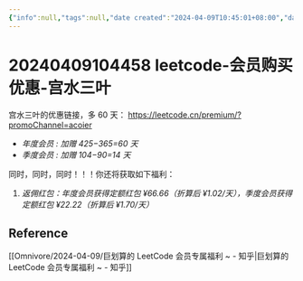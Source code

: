 ```yaml
---
{"info":null,"tags":null,"date created":"2024-04-09T10:45:01+08:00","date modified":"2024-04-17T12:38:16+08:00","dg-publish":true,"permalink":"/100 Programmer/300 Leetcode/20240409104458 leetcode-会员购买优惠-宫水三叶/","dgPassFrontmatter":true,"noteIcon":"2","created":"2024-04-09T10:45:01+08:00","updated":"2024-04-17T12:38:16+08:00"}
---
```



# 20240409104458 leetcode-会员购买优惠-宫水三叶

宫水三叶的优惠链接，多 60 天： https://leetcode.cn/premium/?promoChannel=acoier
- _年度会员 : 加赠 425−365=60 天_
- _季度会员 : 加赠 104−90=14 天_

同时，同时，同时！！！你还将获取如下福利：

1. _返佣红包：年度会员获得定额红包 ¥66.66（折算后 ¥1.02/天），季度会员获得定额红包 ¥22.22（折算后 ¥1.70/天）_  

## Reference

[[Omnivore/2024-04-09/巨划算的 LeetCode 会员专属福利 ~ - 知乎\|巨划算的 LeetCode 会员专属福利 ~ - 知乎]]

